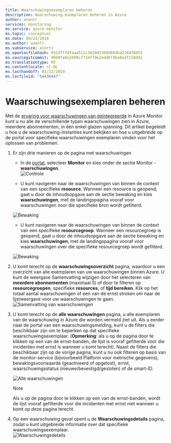 ```yaml
---
title: Waarschuwingsexemplaren beheren
description: Waarschuwing-exemplaren beheren in Azure
author: anantr
services: monitoring
ms.service: azure-monitor
ms.topic: conceptual
ms.date: 09/24/2018
ms.author: anantr
ms.subservice: alerts
ms.openlocfilehash: 0324fffdfaaa512c3610d5389d68dba2164f8d55
ms.sourcegitcommit: 9999fe6e2400cf734f79e2edd6f96a8adf118d92
ms.translationtype: MT
ms.contentlocale: nl-NL
ms.lasthandoff: 01/22/2019
ms.locfileid: "54436447"
---
```

# <a name="manage-alert-instances"></a>Waarschuwingsexemplaren beheren
Met de [ervaring voor waarschuwingen van geïntegreerde](https://aka.ms/azure-alerts-overview) in Azure Monitor kunt u nu alle de verschillende typen waarschuwingen zien in Azure, meerdere abonnementen, in één enkel glazen spanning. Dit artikel begeleidt u hoe u de waarschuwing-instanties kunt bekijken en hoe u uitgebreide op de portal voor specifieke waarschuwingen exemplaren vinden voor het oplossen van problemen.

1. Er zijn drie manieren op de pagina met waarschuwingen

   + In de [portal](https://portal.azure.com/), selecteer **Monitor** en kies onder de sectie Monitor - **waarschuwingen**.  
    ![Controle](media/alerts-managing-alert-instances/monitoring-alerts-managing-alert-instances-toc.jpg)
  
   + U kunt navigeren naar de waarschuwingen van binnen de context van een specifieke **resource**. Wanneer een resource is geopend, gaat u door de inhoudsopgave aan de sectie bewaking en kies **waarschuwingen**, met de landingspagina vooraf voor waarschuwingen voor die specifieke bron wordt gefilterd.
   
    ![Bewaking](media/alerts-managing-alert-instances/alert-resource.JPG)
    
   + U kunt navigeren naar de waarschuwingen van binnen de context van een specifieke **resourcegroep**. Wanneer een resourcegroep is geopend, gaat u door de inhoudsopgave aan de sectie bewaking en kies **waarschuwingen**, met de landingspagina vooraf voor waarschuwingen over die specifieke resourcegroep wordt gefilterd.    
   
    ![Bewaking](media/alerts-managing-alert-instances/alert-rg.JPG)

1.  U komt terecht op de **waarschuwingsoverzicht** pagina, waardoor u een overzicht van alle exemplaren van uw waarschuwingen binnen Azure. U kunt de weergave Samenvatting wijzigen door het selecteren van **meerdere abonnementen** (maximaal 5) of door te filteren op **resourcegroepen**, specifieke **resources**, of **tijd bereiken**. Klik op het totaal aantal waarschuwingen of een van de ernst stroken om naar de lijstweergave voor uw waarschuwingen te gaan.     
    ![Samenvatting van waarschuwingen](media/alerts-managing-alert-instances/alerts-summary.jpg)
 
1.  U komt terecht op de **alle waarschuwingen** pagina, u alle exemplaren van de waarschuwing in Azure die worden vermeld ziet uit. Als u eerder naar de portal van een waarschuwingsmelding, kunt u de filters die beschikbaar zijn om te beperken op dat specifieke waarschuwingsexemplaar. (**Opmerking**: als u op de pagina door te klikken op een van de ernst-banden, de lijst is vooraf gefilterde voor die incidenten met ernst is wanneer u komt terecht). Naast de filters die beschikbaar zijn op de vorige pagina, kunt u nu ook filteren op basis van de monitor-service (bijvoorbeeld Platform voor metrische gegevens), bewakingsvoorwaarde (geactiveerd of opgelost), ernst, waarschuwingsstatus (nieuwe/bevestigd/gesloten) of de smart-ID.

    ![Alle waarschuwingen](media/alerts-managing-alert-instances/all-alerts.jpg)

    > [!NOTE]
    >  Als u op de pagina door te klikken op een van de ernst-banden, wordt de lijst vooraf gefilterde voor die incidenten met ernst niet wanneer u komt op deze pagina terecht.
 
1.  Op een waarschuwing geval opent u de **Waarschuwingsdetails** pagina, zodat u kunt uitgebreide informatie over dat specifieke waarschuwingsexemplaar.   
![Waarschuwingsdetails](media/alerts-managing-alert-instances/alert-details.jpg)  

